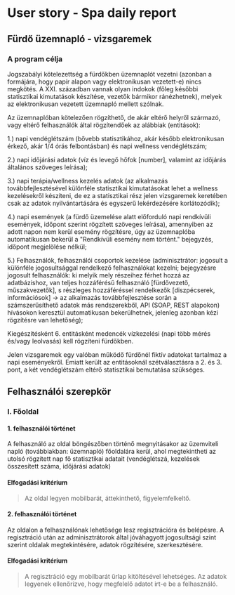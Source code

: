 # User story - Spa daily report
## Fürdő üzemnapló - vizsgaremek

### A program célja

Jogszabályi kötelezettség a fürdőkben üzemnaplót vezetni (azonban a formájára, hogy papír alapon vagy elektronikusan vezetett-e) nincs megkötés.
A XXI. században vannak olyan indokok (főleg későbbi statisztikai kimutatások készítése, vezetők bármikor ránézhetnek), melyek az elektronikusan vezetett üzemnapló mellett szólnak.

Az üzemnaplóban kötelezően rögzíthető, de akár eltérő helyről származó, vagy eltérő felhasználók által rögzítendőek az alábbiak (entitások):

1.) napi vendéglétszám (bővebb statisztikához, akár később elektronikusan érkező, akár 1/4 órás felbontásban) és napi wellness vendéglétszám;

2.) napi időjárási adatok (víz és levegő hőfok [number], valamint az időjárás általános szöveges leírása);

3.) napi terápia/wellness kezelés adatok (az alkalmazás továbbfejlesztésével különféle statisztikai kimutatásokat lehet a wellness kezelésekről készíteni, de ez a statisztikai rész jelen vizsgaremek keretében csak az adatok nyilvántartására és egyszerű lekérdezésére korlátozódik);

4.) napi események (a fürdő üzemelése alatt előforduló napi rendkívüli események, időpont szerint rögzített szöveges leírása), amennyiben az adott napon nem kerül esemény rögzítésre, úgy az üzemnaplóba automatikusan bekerül a "Rendkívüli esemény nem történt." bejegyzés, időpont megjelölése nélkül;

5.) Felhasználók, felhasználói csoportok kezelése (adminisztrátor: jogosult a különféle jogosultsággal rendelkező felhasználókat kezelni; bejegyzésre jogosult felhasználók: ki melyik mely részeihez férhet hozzá az adatbázishoz, van teljes hozzáférésű felhasználó [fürdővezető, műszakvezetők], s részleges hozzáféréssel rendelkezők [diszpécserek, információsok] -> az alkalmazás továbbfejlesztése során a számszerűsíthető adatok más rendszerekből, API (SOAP, REST alapokon) hívásokon keresztül automatikusan bekerülhetnek, jelenleg azonban kézi rögzítésre van lehetőség);

Kiegészítésként 6. entitásként medencék vízkezelési (napi több mérés és/vagy leolvasás) kell rögzíteni fürdőkben.

Jelen vizsgaremek egy valóban működő fürdőnél fiktív adatokat tartalmaz a napi eseményekről. Emiatt került az entitásoknál szétválasztásra a 2. és 3. pont, a két vendéglétszám eltérő statisztikai bemutatása szükséges.




## Felhasználói szerepkör

### I. Főoldal

#### 1. felhasználói történet
A felhasználó az oldal böngészőben történő megnyitásakor az üzemviteli napló (továbbiakban: üzemnapló) főoldalára kerül, ahol megtekintheti az utolsó rögzített nap fő statisztikai adatait (vendéglétszá, kezelések összesített száma, időjárási adatok)

#### Elfogadási kritérium
> Az oldal legyen mobilbarát, áttekinthető, figyelemfelkeltő.

#### 2. felhasználói történet
Az oldalon a felhasználónak lehetősége lesz regisztrációra és belépésre. A regisztráció után az adminisztrátorok által jóváhagyott jogosultsági szint szerint oldalak megtekintésére, adatok rögzítésére, szerkesztésére.

#### Elfogadási kritérium
> A regisztráció egy mobilbarát űrlap kitöltésével lehetséges. Az adatok legyenek ellenőrizve, hogy megfelelő adatot irt-e be a felhasználó.
